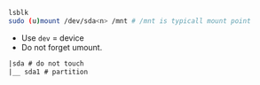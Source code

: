 
```bash
lsblk
sudo (u)mount /dev/sda<n> /mnt # /mnt is typicall mount point
```

* Use `dev` = device
* Do not forget umount.

```txt
|sda # do not touch
|__ sda1 # partition
```